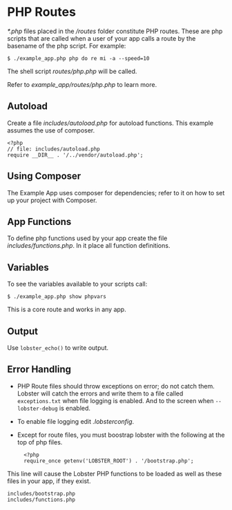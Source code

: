 # PHP Routes

_*.php_ files placed in the _/routes_ folder constitute PHP routes.  These are php scripts that are called when a user of your app calls a route by the basename of the php script.  For example:

    $ ./example_app.php php do re mi -a --speed=10
    
The shell script _routes/php.php_ will be called.

Refer to _example_app/routes/php.php_ to learn more.

## Autoload

Create a file _includes/autoload.php_ for autoload functions.  This example assumes the use of composer.

    <?php
    // file: includes/autoload.php
    require __DIR__ . '/../vendor/autoload.php';
    
## Using Composer

The Example App uses composer for dependencies; refer to it on how to set up your project with Composer.

## App Functions

To define php functions used by your app create the file _includes/functions.php_.  In it place all function definitions.

## Variables

To see the variables available to your scripts call:

    $ ./example_app.php show phpvars
    
This is a core route and works in any app.

## Output

Use `lobster_echo()` to write output.

## Error Handling

* PHP Route files should throw exceptions on error; do not catch them.  Lobster will catch the errors and write them to a file called `exceptions.txt` when file logging is enabled. And to the screen when `--lobster-debug` is enabled.
* To enable file logging edit _.lobsterconfig_.
* Except for route files, you must boostrap lobster with the following at the top of php files.

        <?php
        require_once getenv('LOBSTER_ROOT') . '/bootstrap.php';
    
This line will cause the Lobster PHP functions to be loaded as well as these files in your app, if they exist.

    includes/bootstrap.php
    includes/functions.php

